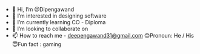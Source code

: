 - 👋 Hi, I’m @Dipengawand
- 👀 I’m interested in  designing software
- 🌱 I’m currently learning CO - Diploma
- 💞️ I’m looking to collaborate on 
- 📫 How to reach me - deepengawand31@gmail.com
😊Pronoun: He / His
😇Fun fact :  gaming
<!---
Dipengawand/Dipengawand is a ✨ special ✨ repository because its `README.md` (this file) appears on your GitHub profile.
You can click the Preview link to take a look at your changes.
--->
